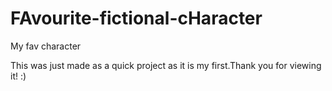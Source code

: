 # FAvourite-fictional-cHaracter
My fav character


This was just made as a quick project as it is my first.Thank
you for viewing it! :)
